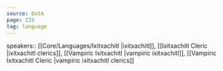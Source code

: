 ```yaml
---
source: OotA
page: 225
tag: language
---
```


speakers:: [[Core/Languages/Ixitxachitl \|ixitxachitl]], [[Ixitxachitl Cleric \|ixitxachitl clerics]], [[Vampiric Ixitxachitl \|vampiric ixitxachitl]], [[Vampiric Ixitxachitl Cleric \|vampiric ixitxachitl clerics]]

